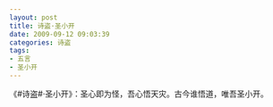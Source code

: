 ```yaml
---
layout: post
title: 诗盗·圣小开
date: 2009-09-12 09:03:39
categories: 诗盗
tags:
- 五言
- 圣小开
---
```

《#诗盗#·圣小开》：圣心即为怪，吾心悟天灾。古今谁悟道，唯吾圣小开。
